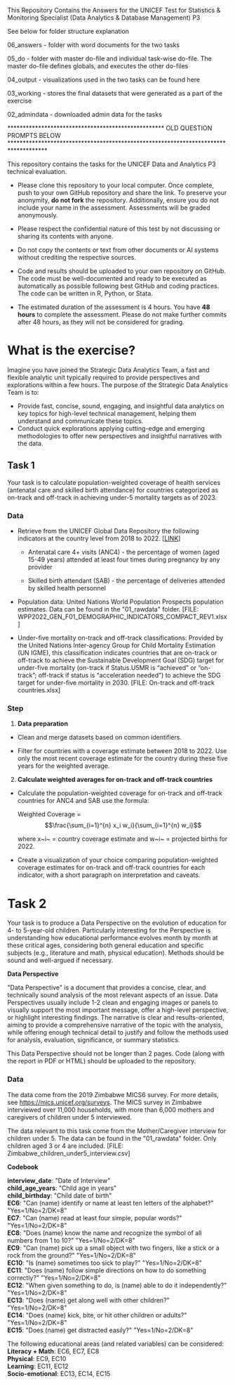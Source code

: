 This Repository Contains the Answers for the UNICEF Test for Statistics & Monitoring Specialist (Data Analytics & Database Management) P3


See below for folder structure explanation

06_answers - folder with word documents for the two tasks

05_do - folder with master do-file and individual task-wise do-file. The master do-file defines globals, and executes the other do-files

04_output - visualizations used in the two tasks can be found here

03_working - stores the final datasets that were generated as a part of the exercise

02_admindata - downloaded admin data for the tasks

***************************************************  OLD QUESTION PROMPTS BELOW  ************************************************************************************

This repository contains the tasks for the UNICEF Data and Analytics P3 technical evaluation.

-   Please clone this repository to your local computer. Once complete, push to your own GitHub repository and share the link. To preserve your anonymity, **do not fork** the repository. Additionally, ensure you do not include your name in the assessment. Assessments will be graded anonymously.

-   Please respect the confidential nature of this test by not discussing or sharing its contents with anyone.

-   Do not copy the contents or text from other documents or AI systems without crediting the respective sources.

-   Code and results should be uploaded to your own repository on GitHub. The code must be well-documented and ready to be executed as automatically as possible following best GitHub and coding practices. The code can be written in R, Python, or Stata.

-   The estimated duration of the assessment is 4 hours. You have **48 hours** to complete the assessment. Please do not make further commits after 48 hours, as they will not be considered for grading.

# What is the exercise?

Imagine you have joined the Strategic Data Analytics Team, a fast and flexible analytic unit typically required to provide perspectives and explorations within a few hours. The purpose of the Strategic Data Analytics Team is to:

-   Provide fast, concise, sound, engaging, and insightful data analytics on key topics for high-level technical management, helping them understand and communicate these topics.
-   Conduct quick explorations applying cutting-edge and emerging methodologies to offer new perspectives and insightful narratives with the data.

## **Task 1**

Your task is to calculate population-weighted coverage of health services (antenatal care and skilled birth attendance) for countries categorized as on-track and off-track in achieving under-5 mortality targets as of 2023.

### **Data**

-   Retrieve from the UNICEF Global Data Repository the following indicators at the country level from 2018 to 2022. [[LINK](https://data.unicef.org/resources/data_explorer/unicef_f/?ag=UNICEF&df=GLOBAL_DATAFLOW&ver=1.0&dq=.MNCH_ANC4+MNCH_SAB.&startPeriod=2018&endPeriod=2022)]

    -   Antenatal care 4+ visits (ANC4) - the percentage of women (aged 15-49 years) attended at least four times during pregnancy by any provider

    -   Skilled birth attendant (SAB) - the percentage of deliveries attended by skilled health personnel

-   Population data: United Nations World Population Prospects population estimates. Data can be found in the "01_rawdata" folder. [FILE: WPP2022_GEN_F01_DEMOGRAPHIC_INDICATORS_COMPACT_REV1.xlsx]

-   Under-five mortality on-track and off-track classifications: Provided by the United Nations Inter-agency Group for Child Mortality Estimation (UN IGME), this classification indicates countries that are on-track or off-track to achieve the Sustainable Development Goal (SDG) target for under-five mortality (on-track if Status.U5MR is “achieved” or “on-track”; off-track if status is “acceleration needed”) to achieve the SDG target for under-five mortality in 2030. [FILE: On-track and off-track countries.xlsx]

### Step

1.  **Data preparation**

-   Clean and merge datasets based on common identifiers.

-   Filter for countries with a coverage estimate between 2018 to 2022. Use only the most recent coverage estimate for the country during these five years for the weighted average.

2.  **Calculate weighted averages for on-track and off-track countries**

-   Calculate the population-weighted coverage for on-track and off-track countries for ANC4 and SAB use the formula:

    Weighted Coverage = $$\frac{\sum_{i=1}^{n} x_i w_i}{\sum_{i=1}^{n} w_i}$$

    where x~i~ = country coverage estimate and w~i~ = projected births for 2022.

-   Create a visualization of your choice comparing population-weighted coverage estimates for on-track and off-track countries for each indicator, with a short paragraph on interpretation and caveats.

# Task 2

Your task is to produce a Data Perspective on the evolution of education for 4- to 5-year-old children. Particularly interesting for the Perspective is understanding how educational performance evolves month by month at these critical ages, considering both general education and specific subjects (e.g., literature and math, physical education). Methods should be sound and well-argued if necessary.

**Data Perspective**

"Data Perspective" is a document that provides a concise, clear, and technically sound analysis of the most relevant aspects of an issue. Data Perspectives usually include 1-2 clean and engaging images or panels to visually support the most important message, offer a high-level perspective, or highlight interesting findings. The narrative is clear and results-oriented, aiming to provide a comprehensive narrative of the topic with the analysis, while offering enough technical detail to justify and follow the methods used for analysis, evaluation, significance, or summary statistics.

This Data Perspective should not be longer than 2 pages. Code (along with the report in PDF or HTML) should be uploaded to the repository.

### Data

The data come from the 2019 Zimbabwe MICS6 survey. For more details, see <https://mics.unicef.org/surveys>. The MICS survey in Zimbabwe interviewed over 11,000 households, with more than 6,000 mothers and caregivers of children under 5 interviewed.

The data relevant to this task come from the Mother/Caregiver interview for children under 5. The data can be found in the "01_rawdata" folder. Only children aged 3 or 4 are included. [FILE: Zimbabwe_children_under5_interview.csv]

**Codebook**

**interview_date**: "Date of Interview"\
**child_age_years**: "Child age in years"\
**child_birthday**: "Child date of birth"\
**EC6**: "Can (name) identify or name at least ten letters of the alphabet?" "Yes=1/No=2/DK=8"\
**EC7**: "Can (name) read at least four simple, popular words?" "Yes=1/No=2/DK=8"\
**EC8**: "Does (name) know the name and recognize the symbol of all numbers from 1 to 10?" "Yes=1/No=2/DK=8"\
**EC9**: "Can (name) pick up a small object with two fingers, like a stick or a rock from the ground?" "Yes=1/No=2/DK=8"\
**EC10**: "Is (name) sometimes too sick to play?" "Yes=1/No=2/DK=8"\
**EC11**: "Does (name) follow simple directions on how to do something correctly?" "Yes=1/No=2/DK=8"\
**EC12**: "When given something to do, is (name) able to do it independently?" "Yes=1/No=2/DK=8"\
**EC13**: "Does (name) get along well with other children?" "Yes=1/No=2/DK=8"\
**EC14**: "Does (name) kick, bite, or hit other children or adults?" "Yes=1/No=2/DK=8"\
**EC15**: "Does (name) get distracted easily?" "Yes=1/No=2/DK=8"

The following educational areas (and related variables) can be considered:\
**Literacy + Math**: EC6, EC7, EC8\
**Physical**: EC9, EC10\
**Learning**: EC11, EC12\
**Socio-emotional**: EC13, EC14, EC15

